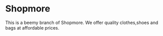 # Shopmore
This is a beemy branch of Shopmore.
We offer quality clothes,shoes and bags at affordable prices.
